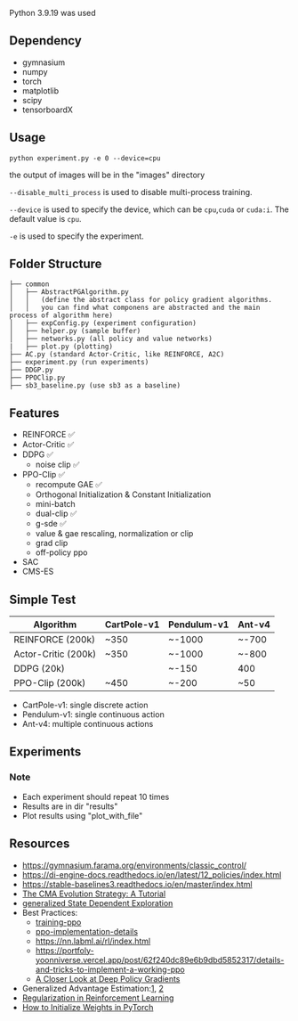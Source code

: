 
Python  3.9.19 was used
## Dependency
- gymnasium
- numpy
- torch
- matplotlib
- scipy
- tensorboardX

## Usage
```shell
python experiment.py -e 0 --device=cpu
```
the output of images will be in the "images" directory

`--disable_multi_process` is used to disable multi-process training.

`--device` is used to specify the device, which can be `cpu`,`cuda` or `cuda:i`. The default value is `cpu`.

`-e` is used to specify the experiment.

## Folder Structure
```
├── common
│   ├── AbstractPGAlgorithm.py 
│   │   (define the abstract class for policy gradient algorithms. 
│   │   you can find what componens are abstracted and the main process of algorithm here)
│   ├── expConfig.py (experiment configuration)
│   ├── helper.py (sample buffer)
│   ├── networks.py (all policy and value networks)
|   ├── plot.py (plotting)
├── AC.py (standard Actor-Critic, like REINFORCE, A2C)
├── experiment.py (run experiments)
├── DDGP.py 
├── PPOClip.py
├── sb3_baseline.py (use sb3 as a baseline)
```
## Features
- REINFORCE ✅
- Actor-Critic ✅
- DDPG ✅
    - noise clip ✅
- PPO-Clip ✅
    - recompute GAE ✅
    - Orthogonal Initialization & Constant Initialization 
    - mini-batch
    - dual-clip ✅
    - g-sde ✅
    - value & gae rescaling, normalization or clip
    - grad clip
    - off-policy ppo
- SAC
- CMS-ES

## Simple Test
| Algorithm | CartPole-v1 | Pendulum-v1 | Ant-v4 |
| --- | --- | --- | --- |
| REINFORCE (200k)| ~350 | ~-1000 | ~-700 |
| Actor-Critic (200k) | ~350 | ~-1000 | ~-800 |
| DDPG (20k)|  | ~-150| 400 |
| PPO-Clip (200k) | ~450 | ~-200 | ~50 |

- CartPole-v1: single discrete action
- Pendulum-v1: single continuous action
- Ant-v4: multiple continuous actions

## Experiments

### Note
- Each experiment should repeat 10 times 
- Results are in dir "results"
- Plot results using "plot_with_file"


## Resources
- https://gymnasium.farama.org/environments/classic_control/
- https://di-engine-docs.readthedocs.io/en/latest/12_policies/index.html
- https://stable-baselines3.readthedocs.io/en/master/index.html
- [The CMA Evolution Strategy: A Tutorial](https://arxiv.org/abs/1604.00772)
- [generalized State Dependent Exploration](https://github.com/DLR-RM/stable-baselines3/blob/master/stable_baselines3/common/distributions.py)
- Best Practices:
    - [training-ppo](https://github.com/gzrjzcx/ML-agents/blob/master/docs/Training-PPO.md)
    - [ppo-implementation-details](https://iclr-blog-track.github.io/2022/03/25/ppo-implementation-details/) 
    - https://nn.labml.ai/rl/index.html
    - https://portfoly-yoonniverse.vercel.app/post/62f240dc89e6b9dbd5852317/details-and-tricks-to-implement-a-working-ppo
    - [A Closer Look at Deep Policy Gradients](https://arxiv.org/abs/1811.02553)
- Generalized Advantage Estimation:[1](https://arxiv.org/abs/1506.02438), [2](https://towardsdatascience.com/generalized-advantage-estimation-in-reinforcement-learning-bf4a957f7975)
- [Regularization in Reinforcement Learning](https://rl-vs.github.io/rlvs2021/class-material/regularized_mdp/Regularization_RL_RLVS.pdf#page=1.00)
- [How to Initialize Weights in PyTorch](https://wandb.ai/wandb_fc/tips/reports/How-to-Initialize-Weights-in-PyTorch--VmlldzoxNjcwOTg1)